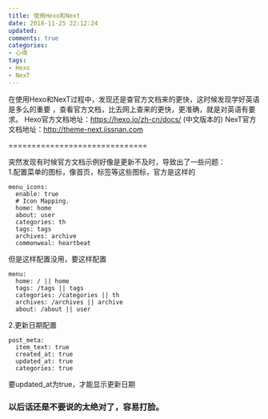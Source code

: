 ```yaml
---
title: 使用Hexo和Next
date: 2018-11-25 22:12:24
updated: 
comments: true
categories:
- 心得
tags:
- Hexo
- NexT
---
```


在使用Hexo和NexT过程中，发现还是查官方文档来的更快，这时候发现学好英语是多么的重要 ，查看官方文档，比去网上查来的更快，更准确，就是对英语有要求。
Hexo官方文档地址：https://hexo.io/zh-cn/docs/ (中文版本的)
NexT官方文档地址：http://theme-next.iissnan.com 

==============================
<!-- more -->
突然发现有时候官方文档示例好像是更新不及时，导致出了一些问题：  
1.配置菜单的图标，像首页，标签等这些图标，官方是这样的
```
menu_icons:
  enable: true
  # Icon Mapping.
  home: home
  about: user
  categories: th
  tags: tags
  archives: archive
  commonweal: heartbeat
```
但是这样配置没用，要这样配置
```
menu:
  home: / || home
  tags: /tags || tags
  categories: /categories || th
  archives: /archives || archive
  about: /about || user
```
2.更新日期配置
```
post_meta:
  item_text: true
  created_at: true
  updated_at: true
  categories: true
```
要updated_at为true，才能显示更新日期

### 以后话还是不要说的太绝对了，容易打脸。